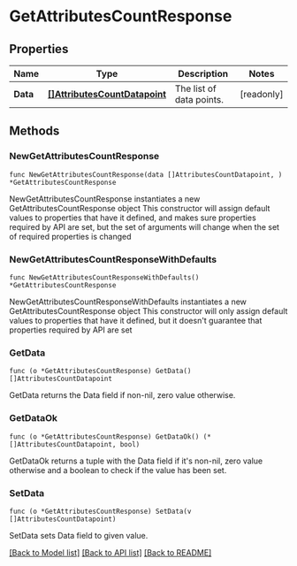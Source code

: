 # GetAttributesCountResponse

## Properties

Name | Type | Description | Notes
------------ | ------------- | ------------- | -------------
**Data** | [**[]AttributesCountDatapoint**](AttributesCountDatapoint.md) | The list of data points. | [readonly] 

## Methods

### NewGetAttributesCountResponse

`func NewGetAttributesCountResponse(data []AttributesCountDatapoint, ) *GetAttributesCountResponse`

NewGetAttributesCountResponse instantiates a new GetAttributesCountResponse object
This constructor will assign default values to properties that have it defined,
and makes sure properties required by API are set, but the set of arguments
will change when the set of required properties is changed

### NewGetAttributesCountResponseWithDefaults

`func NewGetAttributesCountResponseWithDefaults() *GetAttributesCountResponse`

NewGetAttributesCountResponseWithDefaults instantiates a new GetAttributesCountResponse object
This constructor will only assign default values to properties that have it defined,
but it doesn't guarantee that properties required by API are set

### GetData

`func (o *GetAttributesCountResponse) GetData() []AttributesCountDatapoint`

GetData returns the Data field if non-nil, zero value otherwise.

### GetDataOk

`func (o *GetAttributesCountResponse) GetDataOk() (*[]AttributesCountDatapoint, bool)`

GetDataOk returns a tuple with the Data field if it's non-nil, zero value otherwise
and a boolean to check if the value has been set.

### SetData

`func (o *GetAttributesCountResponse) SetData(v []AttributesCountDatapoint)`

SetData sets Data field to given value.



[[Back to Model list]](../README.md#documentation-for-models) [[Back to API list]](../README.md#documentation-for-api-endpoints) [[Back to README]](../README.md)


